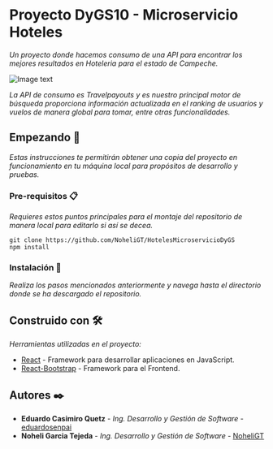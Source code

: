 # Proyecto DyGS10 - Microservicio Hoteles

_Un proyecto donde hacemos consumo de una API para encontrar los mejores resultados en Hoteleria para el estado de Campeche._

![Image text](https://telegra.ph/file/be6468df80d7bf7de76b6.jpg)


_La API de consumo es Travelpayouts y es nuestro principal motor de búsqueda proporciona información actualizada en el ranking de usuarios y vuelos de manera global para tomar, entre otras funcionalidades._

## Empezando 🚀

_Estas instrucciones te permitirán obtener una copia del proyecto en funcionamiento en tu máquina local para propósitos de desarrollo y pruebas._

### Pre-requisitos 📋

_Requieres estos puntos principales para el montaje del repositorio de manera local para editarlo si así se decea._

```
git clone https://github.com/NoheliGT/HotelesMicroservicioDyGS
npm install
```

### Instalación 🔧

_Realiza los pasos mencionados anteriormente y navega hasta el directorio donde se ha descargado el repositorio._


## Construido con 🛠️

_Herramientas utilizadas en el proyecto:_

* [React](https://reactjs.org/docs/getting-started.html) - Framework para desarrollar aplicaciones en JavaScript.
* [React-Bootstrap](https://react-bootstrap.github.io/) - Framework para el Frontend.

## Autores ✒️

* **Eduardo Casimiro Quetz** - *Ing. Desarrollo y Gestión de Software* - [eduardosenpai](https://github.com/eduardosenpai)
* **Noheli Garcia Tejeda** - *Ing. Desarrollo y Gestión de Software* - [NoheliGT](https://github.com/NoheliGT)
